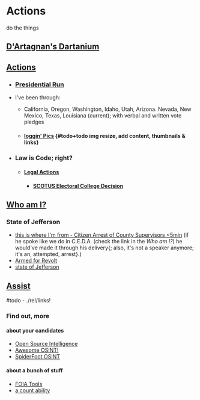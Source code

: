# Actions

do the things

## [D'Artagnan's Dartanium](https://OpenCollective.com/Dartanium "Brief Outline earlier this year")

## [Actions](actions/README.md "Top Level")

- ### [Presidential Run](actions/README.md#what-have-i-been-up-to "What is Presidential Fitness?")

- I've been through:
  - California, Oregon, Washington, Idaho, Utah, Arizona. Nevada, New Mexico, Texas, Louisiana (current); with verbal and written vote pledges
  - #### [loggin' Pics](actions/pages/postBlogPicsMyb.md "caution lrgPics") {#todo+todo img resize, add content, thumbnails & links}
- ### Law is Code; right?
  - #### [Legal Actions](actions/pages/theSuits/README.md "our country has problems")
    - #### [SCOTUS Electoral College Decision](https://github.com/ActionProjects/Actions/blob/main/actions/pages/theSuits/some-Duplicates/SCOTUS_decision_deficiencies-v.2.md#scotus-electoral-college-decision "are we doing it right?")

## [Who am I?](actions/README.md#experience "some things I've done recently")

### State of Jefferson

- [this is where I'm from - Citizen Arrest of County Supervisors <5min](https://krcrtv.com/news/local/all-five-shasta-county-supervisors-placed-under-citizens-arrest-at-board-meeting) (if he spoke like we do in C.E.D.A. (check the link in the *Who am I?*) he would've made it through his delivery{; also, it's not a speaker anymore; it's an, attempted, arrest}.)
- [Armed for Revolt](https://www.sacbee.com/news/california/article246652603.html)
- [state of Jefferson](https://www.ijpr.org/state-of-jefferson)

## [Assist](https://github.com/ActionProjects/Actions/blob/main/actions/pages/theSuits/some-Duplicates/NEEDS.md "help hack the Electoral College")

#todo - ./rel/links!

### Find out, more

#### about your candidates

- [Open Source Intelligence](https://github.com/topics/osint "long list of stuffs")
- [Awesome OSINT!](https://github.com/jivoi/awesome-osint "a curated library")
- [SpiderFoot OSINT](https://github.com/smicallef/spiderfoot "do'no' if it's any good")

#### about a bunch of stuff

- [FOIA Tools](https://github.com/topics/foia "Freedom of Information Act")
- [a count ability](https://github.com/sunlightpolicy/Sunlight_FOIA "enforcer data")
